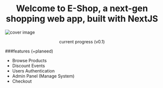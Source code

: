 <h1 align="center">Welcome to E-Shop, a next-gen shopping web app, built with NextJS</h1>

<img src="https://i.imgur.com/d7pzEq6.png" alt="cover image" />
<p align="center" font-size=14px color="grey">current progress (v0.1)</p>

###features (+planeed)

<ul>
  <li>Browse Products</li>
  <li>Discount Events</li>
  <li>Users Authentication</li>
  <li>Admin Panel (Manage System)</li>
  <li>Checkout</li>
</ul>
